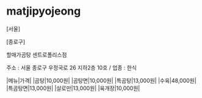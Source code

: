 # matjipyojeong
[서울] 

[종로구]

할매가곰탕 센트로폴리스점

주소 : 서울 종로구 우정국로 26 지하2층 10호 / 업종 : 한식

|메뉴|가격|
|곰탕|10,000원|
|곰탕면|10,000원|
|특곰탕|13,000원|
|수육|48,000원|
|특곰탕면|13,000원|
|살로만|13,000원|
|육개장|10,000원|
